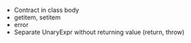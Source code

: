* Contract in class body
* getitem, setitem
* error
* Separate UnaryExpr without returning value (return, throw)